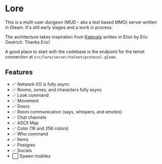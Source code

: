 # Lore

This is a multi-user dungeon (MUD - aka a text based MMO) server written in
Gleam. It's still early stages and a work in process.

The architecture takes inspiration from [Kalevala](https://github.com/oestrich/kalevala) written in Elixir by Eric Oestrich. Thanks Eric!

A good place to start with the codebase is the endpoint for the telnet
connection at `src/lore/server/telnet/protocol.gleam`.

## Features

- ✅ Network I/O is fully async
- ✅ Rooms, zones, and characters fully async
- ✅ Look command
- ✅ Movement
- ✅ Doors
- ✅ Room communication (says, whispers, and emotes)
- ✅ Chat channels
- ✅ ASCII Map
- ✅ Color (16 and 256 colors)
- ✅ Who command
- ✅ Items
- ✅ Postgres
- ✅ Socials
- ⬜ Spawn mobiles
